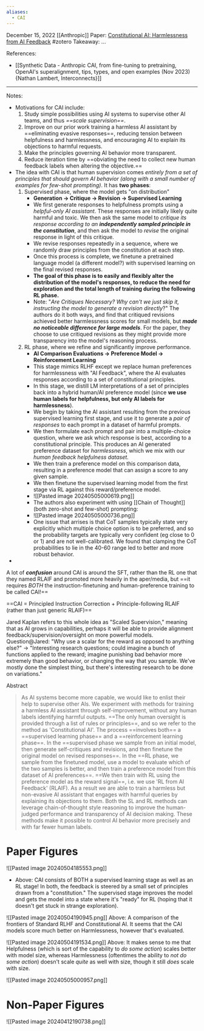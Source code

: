 ```yaml
---
aliases:
  - CAI
---
```

December 15, 2022
[[Anthropic]]
Paper: [Constitutional AI: Harmlessness from AI Feedback](https://arxiv.org/abs/2212.08073)
#zotero 
Takeaway: ...

References:
- [[Synthetic Data - Anthropic CAI, from fine-tuning to pretraining, OpenAI's superalignment, tips, types, and open examples (Nov 2023) {Nathan Lambert, Interconnects}]]


----

Notes:
- Motivations for CAI include:
	1. Study simple possibilities using AI systems to supervise other AI teams, and thus *==scale supervision==*.
	2. Improve on our prior work training a harmless AI assistant by ==eliminating evasive responses==, reducing tension between helpfulness and harmlessness, and encouraging AI to explain its objections to harmful requests.
	3. Make the principles governing AI behavior more transparent.
	4. Reduce iteration time by ==obviating the need to collect new human feedback labels when altering the objective.==
- The idea with CAI is that human supervision comes *entirely from a set of principles that should govern AI behavior (along with a small number of examples for few-shot prompting)*. It has **two phases**:
	1. Supervised phase, where the model gets "on distribution"
		- **Generation -> Critique -> Revision -> Supervised Learning**
		- We first generate responses to helpfulness prompts using a *helpful-only AI assistant*. These responses are initially likely quite harmful and toxic. We then ask the same model to *critique its response according to an **independently sampled principle in the constitution***, and then ask the model to *revise* the original response in light of this critique.
		- We revise responses repeatedly in a sequence, where we randomly draw principles from the constitution at each step.
		- Once this process is complete, we finetune a pretrained language model (a different model?) with supervised learning on the final revised responses.
		- **The goal of this phase is to easily and flexibly alter the distribution of the model's responses, to reduce the need for exploration and the total length of training during the following RL phase.**
		- Note: "*Are Critiques Necessary? Why can't we just skip it, instructing the model to generate a revision directly*?" The authors do it both ways, and find that critiqued revisions achieved better harmlessness scores for small models, but ***made no noticeable difference for large models***. For the paper, they choose to use critiqued revisions as they might provide more transparency into the model's reasoning process.
	2. RL phase, where we refine and significantly improve performance.
		- **AI Comparison Evaluations -> Preference Model -> Reinforcement Learning**
		- This stage mimics RLHF except we replace human preferences for harmlessness with "AI Feedback", where the AI evaluates responses according to a set of constitutional principles.
		- In this stage, we distill LM interpretations of a set of principles back into a hybrid human/AI preference model (since **we use human labels for helpfulness, but only AI labels for harmlessness**).
		- We begin by taking the AI assistant resulting from the previous supervised learning first stage, and use it to generate a *pair of responses* to each prompt in a dataset of harmful prompts. 
		- We then formulate each prompt and pair into a multiple-choice question, where we ask which response is best, according to a constitutional principle. This produces an AI generated preference dataset for *harmlessness*, which we mix with our *human feedback helpfulness dataset.*
		- We then train a preference model on this comparison data, resulting in a preference model that can assign a score to any given sample.
		- We then finetune the supervised learning model from the first stage via RL against this reward/preference model.
		- ![[Pasted image 20240505000619.png]]
		- The authors also experiment with using [[Chain of Thought]] (both zero-shot and few-shot) prompting:
		- ![[Pasted image 20240505000736.png]]
		- One issue that arrises is that CoT samples typically state very explicitly which multiple choice option is to be preferred, and so the probability targets are typically very confident (eg close to 0 or 1) and are not well-calibrated. We found that clamping the CoT probabilities to lie in the 40-60 range led to better and more robust behavior.
- 


A lot of ***confusion*** around CAI is around the SFT, rather than the RL one that they named RLAIF and promoted more heavily in the aper/media, but ==it requires *BOTH* the instruction-finetuning and human-preference training to be called CAI!==

==CAI = Principled Instruction Correction + Principle-following RLAIF (rather than just generic RLAIF)==

Jared Kaplan refers to this whole idea as "Scaled Supervision," meaning that as AI grows in capabilities, perhaps it will be able to provide alignment feedback/supervision/oversight on more powerful models.
Question@Jared: "Why use a scalar for the reward as opposed to anything else?" -> "Interesting research questions; could imagine a bunch of functions applied to the reward; imagine punishing bad behavior more extremely than good behavior, or changing the way that you sample. We've mostly done the simplest thing, but there's interesting research to be done on variations."

Abstract
> As AI systems become more capable, we would like to enlist their help to supervise other AIs. We experiment with methods for training a harmless AI assistant through self-improvement, without any human labels identifying harmful outputs. ==The only human oversight is provided through a list of rules or principles==, and so we refer to the method as 'Constitutional AI'. The process ==involves both== a ==supervised learning phase== and a ==reinforcement learning phase==. In the ==supervised phase we sample from an initial model, then generate self-critiques and revisions, and then finetune the original model on revised responses==. In the ==RL phase, we sample from the finetuned model, use a model to evaluate which of the two samples is better, and then train a preference model from this dataset of AI preferences==. ==We then train with RL using the preference model as the reward signal==, i.e. we use 'RL from AI Feedback' (RLAIF). As a result we are able to train a harmless but non-evasive AI assistant that engages with harmful queries by explaining its objections to them. Both the SL and RL methods can leverage chain-of-thought style reasoning to improve the human-judged performance and transparency of AI decision making. These methods make it possible to control AI behavior more precisely and with far fewer human labels.


# Paper Figures
![[Pasted image 20240504185553.png]]
- Above: CAI consists of BOTH a supervised learning stage as well as an RL stage! In both, the feedback is steered by a small set of principles drawn from a "constitution." The supervised stage improves the model and gets the model into a state where it's "ready" for RL (hoping that it doesn't get stuck in strange exploration).

![[Pasted image 20240504190945.png]]
Above: A comparison of the frontiers of Standard RLHF and Constitutional AI. It seems that the CAI models score much better on Harmlessness, however that's evaluated.

![[Pasted image 20240504191534.png]]
Above: It makes sense to me that Helpfulness (which is sort of the capability to *do some action*) scales better with model size, whereas Harmlessness (oftentimes the ability to *not do some action*) doesn't scale *quite* as well with size, though it still *does* scale with size.

![[Pasted image 20240505000957.png]]




# Non-Paper Figures

![[Pasted image 20240412190738.png]]
